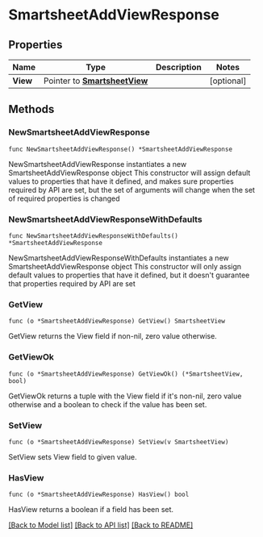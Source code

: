 # SmartsheetAddViewResponse

## Properties

Name | Type | Description | Notes
------------ | ------------- | ------------- | -------------
**View** | Pointer to [**SmartsheetView**](SmartsheetView.md) |  | [optional] 

## Methods

### NewSmartsheetAddViewResponse

`func NewSmartsheetAddViewResponse() *SmartsheetAddViewResponse`

NewSmartsheetAddViewResponse instantiates a new SmartsheetAddViewResponse object
This constructor will assign default values to properties that have it defined,
and makes sure properties required by API are set, but the set of arguments
will change when the set of required properties is changed

### NewSmartsheetAddViewResponseWithDefaults

`func NewSmartsheetAddViewResponseWithDefaults() *SmartsheetAddViewResponse`

NewSmartsheetAddViewResponseWithDefaults instantiates a new SmartsheetAddViewResponse object
This constructor will only assign default values to properties that have it defined,
but it doesn't guarantee that properties required by API are set

### GetView

`func (o *SmartsheetAddViewResponse) GetView() SmartsheetView`

GetView returns the View field if non-nil, zero value otherwise.

### GetViewOk

`func (o *SmartsheetAddViewResponse) GetViewOk() (*SmartsheetView, bool)`

GetViewOk returns a tuple with the View field if it's non-nil, zero value otherwise
and a boolean to check if the value has been set.

### SetView

`func (o *SmartsheetAddViewResponse) SetView(v SmartsheetView)`

SetView sets View field to given value.

### HasView

`func (o *SmartsheetAddViewResponse) HasView() bool`

HasView returns a boolean if a field has been set.


[[Back to Model list]](../README.md#documentation-for-models) [[Back to API list]](../README.md#documentation-for-api-endpoints) [[Back to README]](../README.md)


